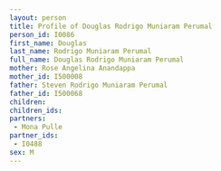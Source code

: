 ```yaml
---
layout: person
title: Profile of Douglas Rodrigo Muniaram Perumal
person_id: I0086
first_name: Douglas
last_name: Rodrigo Muniaram Perumal
full_name: Douglas Rodrigo Muniaram Perumal
mother: Rose Angelina Anandappa
mother_id: I500008
father: Steven Rodrigo Muniaram Perumal
father_id: I500068
children:
children_ids:
partners:
 - Mona Pulle
partner_ids:
 - I0488
sex: M
---
```


